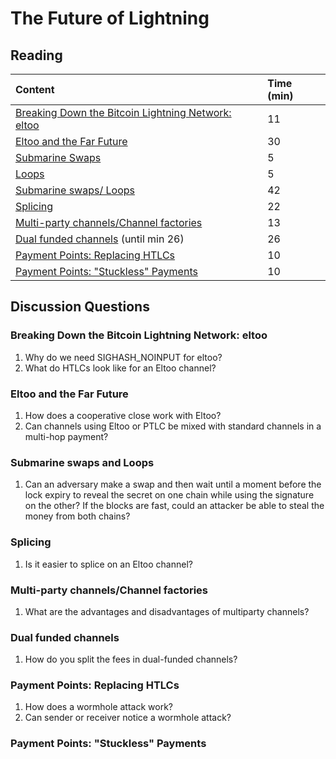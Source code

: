 # The Future of Lightning

## Reading

| Content | Time \(min\) |
| :--- | :--- |
| [Breaking Down the Bitcoin Lightning Network: eltoo](https://medium.com/@brandonarvanaghi/breaking-down-the-bitcoin-lightning-network-eltoo-c48554f5ae02) | 11 |
| [Eltoo and the Far Future](https://btctranscripts.com/chaincode-labs/2019-09-18-christian-decker-eltoo/) | 30 |
| [Submarine Swaps](http://btctranscripts.com/magicalcryptoconference/2019/submarine-swaps/) | 5 |
| [Loops](https://blog.lightning.engineering/posts/2019/03/20/loop.html) | 5 |
| [Submarine swaps/ Loops](https://youtu.be/qixhNBIHDyE) | 42 |
| [Splicing](https://btctranscripts.com/chaincode-labs/chaincode-residency/2019-06-26-rene-pickhardt-splicing/) | 22 |
| [Multi-party channels/Channel factories](https://youtu.be/PUDWGH_MvmQ) | 13 |
| [Dual funded channels](https://www.youtube.com/watch?v=i_GxmNZjwhk) (until min 26) | 26 |
| [Payment Points: Replacing HTLCs](https://suredbits.com/payment-points-part-1/) | 10 |
| [Payment Points: "Stuckless" Payments](https://suredbits.com/payment-points-part-2-stuckless-payments/) | 10 |

## Discussion Questions

### Breaking Down the Bitcoin Lightning Network: eltoo

1. Why do we need SIGHASH\_NOINPUT for eltoo?
2. What do HTLCs look like for an Eltoo channel?

### Eltoo and the Far Future

1. How does a cooperative close work with Eltoo?
2. Can channels using Eltoo or PTLC be mixed with standard channels in a multi-hop payment?

### Submarine swaps and Loops

1. Can an adversary make a swap and then wait until a moment before the lock expiry to reveal the secret on one chain while using the signature on the other? If the blocks are fast, could an attacker be able to steal the money from both chains?

### Splicing

1. Is it easier to splice on an Eltoo channel?

### Multi-party channels/Channel factories

1. What are the advantages and disadvantages of multiparty channels?

### Dual funded channels

1. How do you split the fees in dual-funded channels?

### Payment Points: Replacing HTLCs

1. How does a wormhole attack work?
2. Can sender or receiver notice a wormhole attack?

### Payment Points: "Stuckless" Payments

